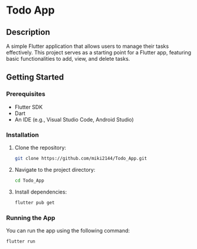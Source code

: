 


# Todo App

## Description
A simple Flutter application that allows users to manage their tasks effectively. This project serves as a starting point for a Flutter app, featuring basic functionalities to add, view, and delete tasks.

## Getting Started

### Prerequisites
- Flutter SDK
- Dart
- An IDE (e.g., Visual Studio Code, Android Studio)

### Installation
1. Clone the repository:
   ```bash
   git clone https://github.com/miki2144/Todo_App.git
   ```
2. Navigate to the project directory:
   ```bash
   cd Todo_App
   ```
3. Install dependencies:
   ```bash
   flutter pub get
   ```

### Running the App
You can run the app using the following command:
```bash
flutter run
```


